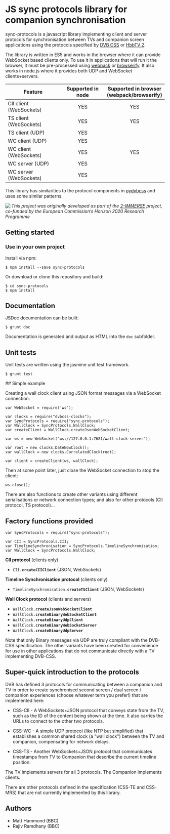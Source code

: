 # JS sync protocols library for companion synchronisation

sync-protocols is a javascript library implementing client and server protocols
for synchronisation between TVs and companion screen applications using the protocols
specified by [DVB CSS](http://www.etsi.org/standards-search?search=103+286&page=1&title=1&keywords=1&ed=1&sortby=1)
or [HbbTV 2](http://hbbtv.org/resource-library/). 
 
The library is written in ES5 and works in the browser where it can provide WebSocket based clients only. To use it in applications that will run it the browser, it must be pre-processed using [webpack](https://webpack.js.org/) or [browserify](http://browserify.org/). It also works in
node.js where it provides both UDP and WebSocket clients+servers.

|**Feature**             |**Supported in node**|**Supported in browser**<br/>(webpack/browserify) |
|------------------------|:------:|:-----------------------------------:|
|CII client (WebSockets) |  YES   | YES                                 |
|TS client (WebSockets)  |  YES   | YES                                 |
|TS client (UDP)         |  YES   |                                     |
|WC client (UDP)         |  YES   |                                     |
|WC client (WebSockets)  |  YES   | YES                                 |
|WC server (UDP)         |  YES   |                                     |
|WC server (WebSockets)  |  YES   | &nbsp;                              |

This library has similarities to the protocol components in [pydvbcss](https://github.com/bbc/pydvbcss)
and uses some similar patterns.

<img src="https://2immerse.eu/wp-content/uploads/2016/04/2-IMM_150x50.png" align="left"/><em>This project was originally developed as part of the <a href="https://2immerse.eu/">2-IMMERSE</a> project, co-funded by the European Commission’s <a hef="http://ec.europa.eu/programmes/horizon2020/">Horizon 2020</a> Research Programme</em>

## Getting started

### Use in your own project


Install via npm:

    $ npm install --save sync-protocols
    
Or download or clone this repository and build:

    $ cd sync-protocols
    $ npm install
    


## Documentation

JSDoc documentation can be built:

    $ grunt doc

Documentation is generated and output as HTML into the `doc` subfolder.


## Unit tests

Unit tests are written using the jasmine unit test framework.

    $ grunt test


## Simple example

Creating a wall clock client using JSON format messages via a WebSocket
connection:

    var WebSocket = require('ws');

    var clocks = require("dvbcss-clocks");
    var SyncProtocols = require("sync-protocols");
    var WallClock = SyncProtocols.WallClock;
    var createClient = WallClock.createJsonWebSocketClient;

    var ws = new WebSocket("ws://127.0.0.1:7681/wall-clock-server");

    var root = new clocks.DateNowClock();
    var wallClock = new clocks.CorrelatedClock(root);

    var client = createClient(ws, wallClock);

Then at some point later, just close the WebSocket connection to stop the client:

    ws.close();

There are also functions to create other variants using different serialisations
or network connection types; and also for other protocols (CII protocol, TS protocol)...

## Factory functions provided

    var SyncProtocols = require("sync-protocols");
    
    var CII = SyncProtocols.CII;
    var TimelineSynchronisation = SyncProtocols.TimelineSynchronisation;
    var WallClock = SyncProtocols.WallClock;


**CII protocol** (clients only)

* `CII.`**`createCIIClient`** (JSON, WebSockets)


**Timeline Synchronisation protocol** (clients only)

* `TimelineSynchronisation.`**`createTSClient`** (JSON, WebSockets)


**Wall Clock protocol** (clients and servers)

* `WallClock.`**`createJsonWebSocketClient`**
* `WallClock.`**`createBinaryWebSocketClient`**
* `WallClock.`**`createBinaryUdpClient`**
* `WallClock.`**`createBinaryWebSocketServer`**
* `WallClock.`**`createBinaryUdpServer`**

Note that only Binary messages via UDP are truly compliant with the DVB-CSS
specification. The other variants have been created for convenience for use
in other applications that do not communicate directly with a TV implementing
DVB-CSS.

## Super-quick introduction to the protocols

DVB has defined 3 protocols for communicating between a companion and TV in
order to create synchronised second screen / dual screen / companion experiences
(choose whatever term you prefer!) that are implemented here:

 * CSS-CII - A WebSockets+JSON protocol that conveys state from the TV, such as
   the ID of the content being shown at the time. It also carries the URLs to
   connect to the other two protocols.

 * CSS-WC - A simple UDP protocol (like NTP but simplified) that establishes a
   common shared clock (a "wall clock") between the TV and companion, compensating
   for network delays.

 * CSS-TS - Another WebSockets+JSON protocol that communicates timestamps from
   TV to Companion that describe the current timeline position.

The TV implements servers for all 3 protocols. The Companion implements clients.

There are other protocols defined in the specification (CSS-TE and CSS-MRS) that
are not currently implemented by this library.


## Authors

 * Matt Hammond (BBC)
 * Rajiv Ramdhany (BBC)
